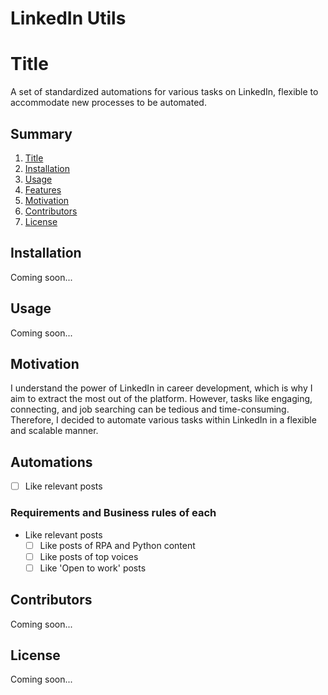 # LinkedIn Utils

# Title
A set of standardized automations for various tasks on LinkedIn, flexible to
accommodate new processes to be automated.

## Summary
1. [Title](#title)
2. [Installation](#installation)
3. [Usage](#usage)
4. [Features](#features)
5. [Motivation](#motivation)
6. [Contributors](#contributors)
7. [License](#license)

## Installation
Coming soon...

## Usage
Coming soon...

## Motivation
I understand the power of LinkedIn in career development, which is why I aim to
extract the most out of the platform. However, tasks like engaging, connecting,
and job searching can be tedious and time-consuming. Therefore, I decided to
automate various tasks within LinkedIn in a flexible and scalable manner.


## Automations
- [ ] Like relevant posts
### Requirements and Business rules of each
- Like relevant posts
    - [ ] Like posts of RPA and Python content
    - [ ] Like posts of top voices
    - [ ] Like 'Open to work' posts

## Contributors
Coming soon...

## License
Coming soon...
